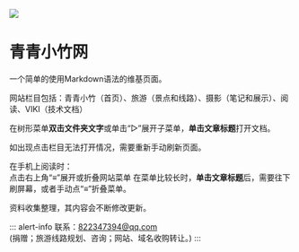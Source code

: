 ![](https://cdn.jsdelivr.net/gh/szqq0512/Pic/img/202202112050167.webp)

# 青青小竹网 
  
一个简单的使用Markdown语法的维基页面。    

网站栏目包括：青青小竹（首页）、旅游（景点和线路）、摄影（笔记和展示）、阅读、VIKI（技术文档）
  
在树形菜单**双击文件夹文字**或单击“▷”展开子菜单，**单击文章标题**打开文档。

如出现点击栏目无法打开情况，需要重新手动刷新页面。

在手机上阅读时：  
点击右上角“≡”展开或折叠网站菜单
在菜单比较长时，**单击文章标题**后，需要往下刷屏幕，或者手动点“≡”折叠菜单。  
    
资料收集整理，其内容会不断修改更新。  

::: alert-info
联系：822347394@qq.com  
(捐赠；旅游线路规划、咨询；网站、域名收购转让。)
:::